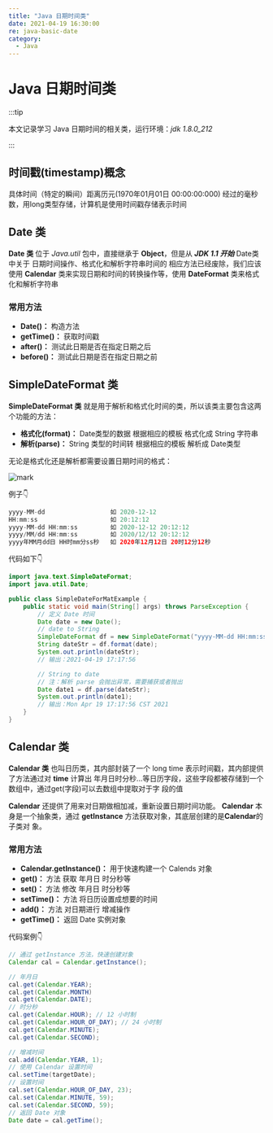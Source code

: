```yaml
---
title: "Java 日期时间类"
date: 2021-04-19 16:30:00
re: java-basic-date
category:
  - Java
---
```


# Java 日期时间类

:::tip

本文记录学习 Java 日期时间的相关类，运行环境：*jdk 1.8.0_212*

:::

## 时间戳(timestamp)概念

具体时间（特定的瞬间）距离历元(1970年01月01日 00:00:00:000) 经过的毫秒数，用long类型存储，计算机是使用时间戳存储表示时间



## Date 类

**Date 类** 位于 *Java.util* 包中，直接继承于 **Object**，但是从 ***JDK 1.1 开始*** Date类中关于 日期时间操作、格式化和解析字符串时间的 相应方法已经废除，我们应该使用 **Calendar** 类来实现日期和时间的转换操作等，使用 **DateFormat** 类来格式化和解析字符串 

### 常用方法

- **Date()：** 构造方法
- **getTime()：** 获取时间戳
- **after()：** 测试此日期是否在指定日期之后
- **before()：** 测试此日期是否在指定日期之前



## SimpleDateFormat 类

**SimpleDateFormat 类** 就是用于解析和格式化时间的类，所以该类主要包含这两个功能的方法：

- **格式化(format)：** Date类型的数据 根据相应的模板 格式化成 String 字符串
- **解析(parse)：** String 类型的时间转 根据相应的模板 解析成 Date类型

无论是格式化还是解析都需要设置日期时间的格式：

![mark](https://media.zenghr.cn/blog/img/20210419/yvUcGNvtRT1b.png?imageslim)

例子👇

```java
yyyy-MM-dd					如 2020-12-12
HH:mm:ss 					如 20:12:12
yyyy-MM-dd HH:mm:ss 		如 2020-12-12 20:12:12
yyyy/MM/dd HH:mm:ss 		如 2020/12/12 20:12:12
yyyy年MM月dd日 HH时mm分ss秒 	如 2020年12月12日 20时12分12秒
```

代码如下👇

```java
import java.text.SimpleDateFormat;
import java.util.Date;

public class SimpleDateForMatExample {
    public static void main(String[] args) throws ParseException {
        // 定义 Date 时间
        Date date = new Date();
        // date to String
        SimpleDateFormat df = new SimpleDateFormat("yyyy-MM-dd HH:mm:ss");
        String dateStr = df.format(date);
        System.out.println(dateStr);
        // 输出：2021-04-19 17:17:56

        // String to date
        // 注：解析 parse 会抛出异常，需要捕获或者抛出
        Date date1 = df.parse(dateStr);
        System.out.println(date1);
        // 输出：Mon Apr 19 17:17:56 CST 2021
    }
}
```

## Calendar 类

**Calendar 类** 也叫日历类，其内部封装了一个 long time 表示时间戳，其内部提供了方法通过对 **time** 计算出
年月日时分秒...等日历字段，这些字段都被存储到一个数组中，通过get(字段)可以去数组中提取对于字
段的值

**Calendar** 还提供了用来对日期做相加减，重新设置日期时间功能。
**Calendar** 本身是一个抽象类，通过 **getInstance** 方法获取对象，其底层创建的是**Calendar**的子类对
象。

### 常用方法

- **Calendar.getInstance()：** 用于快速构建一个 Calends 对象
- **get()：** 方法 获取 年月日 时分秒等
- **set()：** 方法 修改 年月日 时分秒等
- **setTime()：** 方法 将日历设置成想要的时间
- **add()：** 方法 对日期进行 增减操作
- **getTime()：** 返回 Date 实例对象

代码案例👇

```java
// 通过 getInstance 方法，快速创建对象
Calendar cal = Calendar.getInstance();

// 年月日
cal.get(Calendar.YEAR);
cal.get(Calendar.MONTH)
cal.get(Calendar.DATE);
// 时分秒
cal.get(Calendar.HOUR); // 12 小时制
cal.get(Calendar.HOUR_OF_DAY); // 24 小时制
cal.get(Calendar.MINUTE);
cal.get(Calendar.SECOND);

// 增减时间
cal.add(Calendar.YEAR, 1);
// 使用 Calendar 设置时间
cal.setTime(targetDate);
// 设置时间
cal.set(Calendar.HOUR_OF_DAY, 23);
cal.set(Calendar.MINUTE, 59);
cal.set(Calendar.SECOND, 59);
// 返回 Date 对象
Date date = cal.getTime();
```



